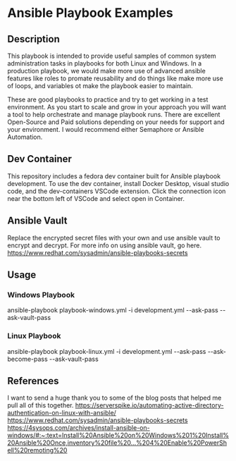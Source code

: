 # Ansible Playbook Examples

## Description
This playbook is intended to provide useful samples of common system administration tasks in playbooks for both Linux and Windows. In a production playbook, we would make more use of advanced ansible features like roles to promate reusability and do things like make more use of loops, and variables ot make the playbook easier to maintain.

These are good playbooks to practice and try to get working in a test environment. As you start to scale and grow in your approach you will want a tool to help orchestrate and manage playbook runs. There are excellent Open-Source and Paid solutions depending on your needs for support and your environment. I would recommend either Semaphore or Ansible Automation.

## Dev Container
This repository includes a fedora dev container built for Ansible playbook development. To use the dev container, install Docker Desktop, visual studio code, and the dev-containers VSCode extension. Click the connection icon near the bottom left of VSCode and select open in Container.

## Ansible Vault
Replace the encrypted secret files with your own and use ansible vault to encrypt and decrypt. For more info on using ansible vault, go here.
https://www.redhat.com/sysadmin/ansible-playbooks-secrets

## Usage
### Windows Playbook
ansible-playbook playbook-windows.yml -i development.yml --ask-pass --ask-vault-pass

### Linux Playbook
ansible-playbook playbook-linux.yml -i development.yml --ask-pass --ask-become-pass --ask-vault-pass

## References
I want to send a huge thank you to some of the blog posts that helped me pull all of this together.
https://serverspike.io/automating-active-directory-authentication-on-linux-with-ansible/
https://www.redhat.com/sysadmin/ansible-playbooks-secrets
https://4sysops.com/archives/install-ansible-on-windows/#:~:text=Install%20Ansible%20on%20Windows%201%20Install%20Ansible%20Once,inventory%20file%20...%204%20Enable%20PowerShell%20remoting%20

